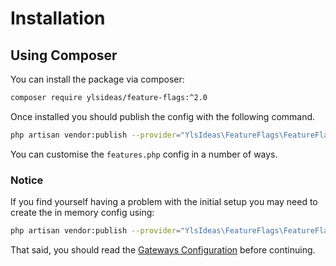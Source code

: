 # Installation

## Using Composer

You can install the package via composer:

```bash
composer require ylsideas/feature-flags:^2.0
```

Once installed you should publish the config with the following command.

```bash
php artisan vendor:publish --provider="YlsIdeas\FeatureFlags\FeatureFlagsServiceProvider" --tag=config
```

You can customise the `features.php` config in a number of ways.

### Notice

If you find yourself having a problem with the initial setup you may need to create the in memory config using:

```sh
php artisan vendor:publish --provider="YlsIdeas\FeatureFlags\FeatureFlagsServiceProvider" --tag=inmemory-config
```

That said, you should read the [Gateways Configuration](/configuration/#gateways) before continuing.
